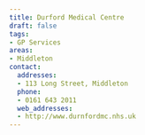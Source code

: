 ```yaml
---
title: Durford Medical Centre
draft: false
tags:
- GP Services
areas:
- Middleton
contact:
  addresses:
  - 113 Long Street, Middleton
  phone:
  - 0161 643 2011
  web_addresses:
  - http://www.durnfordmc.nhs.uk
---
```


